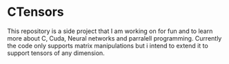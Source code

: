 # CTensors
This repository is a side project that I am working on for fun and to learn more about C, Cuda, Neural networks and parralell programming. 
Currently the code only supports matrix manipulations but i intend to extend it to support tensors of any dimension.
